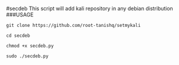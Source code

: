 #secdeb
This script will add kali repository in any debian distribution
###USAGE
```
git clone https://github.com/root-tanishq/setmykali
```
```
cd secdeb
```
```
chmod +x secdeb.py
```
```
sudo ./secdeb.py
```
